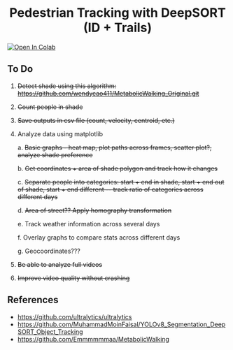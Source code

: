 <H1 align="center">
Pedestrian Tracking with DeepSORT (ID + Trails) </H1>

<a target="_blank" href="https://colab.research.google.com/github/wendycao411/Pedestrian_Tracking/blob/main/Pedestrian_Tracking.ipynb">
  <img src="https://colab.research.google.com/assets/colab-badge.svg" alt="Open In Colab"/>
</a>

## To Do
1. ~~Detect shade using this algorithm: https://github.com/wendycao411/MetabolicWalking_Original.git~~
2. ~~Count people in shade~~
3. ~~Save outputs in csv file (count, velocity, centroid, etc.)~~
4. Analyze data using matplotlib

   a. ~~Basic graphs - heat map, plot paths across frames, scatter plot?, analyze shade preference~~

   b. ~~Get coordinates + area of shade polygon and track how it changes~~

   c. ~~Separate people into categories: start + end in shade, start + end out of shade, start + end different -- track ratio of categories across different days~~

   d. ~~Area of street?? Apply homography transformation~~

   e. Track weather information across several days
   
   f. Overlay graphs to compare stats across different days

   g. Geocoordinates???
   
6. ~~Be able to analyze full videos~~
7. ~~Improve video quality without crashing~~

## References
- https://github.com/ultralytics/ultralytics
- https://github.com/MuhammadMoinFaisal/YOLOv8_Segmentation_DeepSORT_Object_Tracking
- https://github.com/Emmmmmmaa/MetabolicWalking
